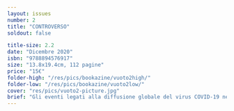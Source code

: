 ```yaml
---
layout: issues
number: 2
title: "CONTROVERSO"
soldout: false

title-size: 2.2
date: "Dicembre 2020"
isbn: "9788894576917"
size: "13.8x19.4cm, 112 pagine"
price: "15€"
folder-high: "/res/pics/bookazine/vuoto2high/"
folder-low: "/res/pics/bookazine/vuoto2low/"
cover: "res/pics/vuoto2-picture.jpg"
brief: "Gli eventi legati alla diffusione globale del virus COVID‐19 nella prima metà del 2020 hanno provocato, tra le altre cose, un’improvvisa ed esplosiva diffusione delle pratiche di intervento temporaneo / adattivo / reattivo sulla città. <br> VUOTO 2 // CONTROVERSO raccoglie contributi da architetti, artisti, ricercatori con l’obiettivo di aprire un dibattito su questi temi. Un dialogo che sarà sempre in continuo divenire, così come lo è la costruzione della città stessa."
---
```


